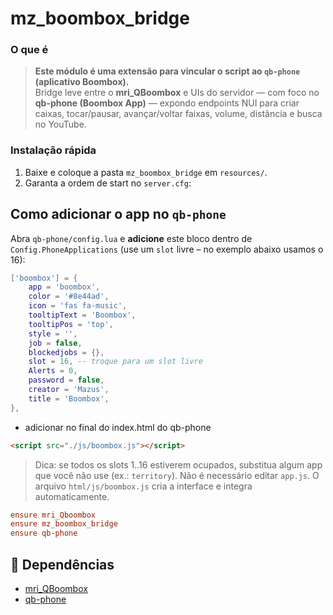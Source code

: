 # mz_boombox_bridge

### O que é

> **Este módulo é uma extensão para vincular o script ao `qb-phone` (aplicativo Boombox).**  
> Bridge leve entre o **mri_QBoombox** e UIs do servidor — com foco no **qb-phone (Boombox App)** — expondo endpoints NUI para criar caixas, tocar/pausar, avançar/voltar faixas, volume, distância e busca no YouTube.

### Instalação rápida

1. Baixe e coloque a pasta `mz_boombox_bridge` em `resources/`.
2. Garanta a ordem de start no `server.cfg`:

## Como adicionar o app no `qb-phone`

Abra `qb-phone/config.lua` e **adicione** este bloco dentro de `Config.PhoneApplications` (use um `slot` livre – no exemplo abaixo usamos o 16):

```lua
['boombox'] = {
    app = 'boombox',
    color = '#8e44ad',
    icon = 'fas fa-music',
    tooltipText = 'Boombox',
    tooltipPos = 'top',
    style = '',
    job = false,
    blockedjobs = {},
    slot = 16, -- troque para um slot livre
    Alerts = 0,
    password = false,
    creator = 'Mazus',
    title = 'Boombox',
},
```

- adicionar no final do index.html do qb-phone

```html
<script src="./js/boombox.js"></script>
```

> Dica: se todos os slots 1..16 estiverem ocupados, substitua algum app que você não use (ex.: `territory`).
> Não é necessário editar `app.js`. O arquivo `html/js/boombox.js` cria a interface e integra automaticamente.

```cfg
ensure mri_Qboombox
ensure mz_boombox_bridge
ensure qb-phone
```

## 🔗 Dependências

- [mri_QBoombox](https://github.com/Mazus-Ofc/mri_QBoombox)
- [qb-phone](https://github.com/qbcore-framework/qb-phone)
